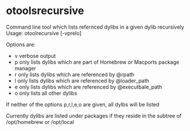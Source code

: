 # otoolsrecursive

Command line tool which lists refernced dylibs in a given dylib recursively
Usage: otoolrecursive [-vprelo]  <dynlib file>

Options are:

- v verbose output
- p only lists dylibs which are part of Homebrew or Macports package manager
- r only lists dylibs which are referenced by @rpath
- l only lists dylibs which are referenced by @loader_path
- e only lists dylibs which are referenced by @executbale_path
- o only lists all other dylibs

If neither of the options p,r,l,e,o are given, all dylbs will be listed

Currently dylibs are  listed under packages if they reside in the subtree of /opt/homebrew or /opt/local
